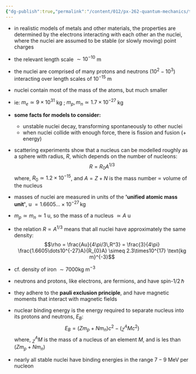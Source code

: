 ```yaml
---
{"dg-publish":true,"permalink":"/content/012/px-262-quantum-mechanics/term-2/i-nuclear-matter/px-262-i1-nuclear-matter-and-the-liquid-drop-model/","noteIcon":"1","created":"2025-01-20T11:11:54.737+00:00","updated":"2025-03-13T12:01:18.667+00:00"}
---
```


- in realistic models of metals and other materials, the properties are determined by the electrons interacting with each other an the nuclei, where the nuclei are assumed to be stable (or slowly moving) point charges
- the relevant length scale $\sim 10^{-10}$ m
- the nuclei are comprised of many protons and neutrons $(10^{2} - 10^{3})$ interacting over length scales of $10^{-15}$ m
- nuclei contain most of the mass of the atoms, but much smaller
- ie: $m_{e} \simeq 9\times10^{31}$ kg ; $m_{p}, m_{n} \simeq 1.7\times10^{-27}$ kg

- **some facts for models to consider:** 
	- unstable nuclei decay, transforming spontaneously to other nuclei
	- when nuclei collide with enough force, there is fission and fusion (+ energy)
- scattering experiments show that a nucleus can be modelled roughly as a sphere with radius, $R$, which depends on the number of nucleons:
$$R = R_{0}A^{1/3}$$
	where, $R_{0} \simeq 1.2\times10^{-15}$, and $A = Z + N$ is the mass number $\propto$ volume of the nucleus

- masses of nuclei are measured in units of the **'unified atomic mass unit'**, u $= 1.6605\dots\times10^{-27}\,\text{kg}$
- $m_{p} \simeq m_{n} \simeq 1$ u, so the mass of a nucleus $\simeq A$ u
- the relation $R\propto A^{1/3}$ means that all nuclei have approximately the same density:
$$\rho  = \frac{Au}{4\pi/3\,R^3} = \frac{3}{4\pi} \frac{1.6605\dots10^{-27}A}{R_{0}A} \simeq 2.3\times10^{17} \text{kg m}^{-3}$$
- cf. density of iron $\sim 7000\text{kg m}^{-3}$

- neutrons and protons, like electrons, are fermions, and have spin-$1/2\,\hbar$
- they adhere to the **pauli exclusion principle**, and have magnetic moments that interact with magnetic fields

- nuclear binding energy is the energy required to separate nucleus into its protons and neutrons, $E_B:$
$$E_{B} = (Z m_{p}+ Nm_{n})c^{2} - (_{Z}^{A}Mc^{2})$$
	where, $_{Z}^{A}M$ is the mass of a nucleus of an element $M$, and is les than $(Zm_{p} + Nm_{n})$
- nearly all stable nuclei have binding energies in the range $7-9$ MeV per nucleon
